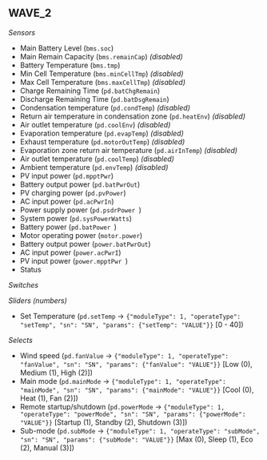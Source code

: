## WAVE_2

*Sensors*
- Main Battery Level (`bms.soc`)
- Main Remain Capacity (`bms.remainCap`)   _(disabled)_
- Battery Temperature (`bms.tmp`)
- Min Cell Temperature (`bms.minCellTmp`)   _(disabled)_
- Max Cell Temperature (`bms.maxCellTmp`)   _(disabled)_
- Charge Remaining Time (`pd.batChgRemain`)
- Discharge Remaining Time (`pd.batDsgRemain`)
- Condensation temperature (`pd.condTemp`)   _(disabled)_
- Return air temperature in condensation zone (`pd.heatEnv`)   _(disabled)_
- Air outlet temperature (`pd.coolEnv`)   _(disabled)_
- Evaporation temperature (`pd.evapTemp`)   _(disabled)_
- Exhaust temperature (`pd.motorOutTemp`)   _(disabled)_
- Evaporation zone return air temperature (`pd.airInTemp`)   _(disabled)_
- Air outlet temperature (`pd.coolTemp`)   _(disabled)_
- Ambient temperature (`pd.envTemp`)   _(disabled)_
- PV input power (`pd.mpptPwr`)
- Battery output power (`pd.batPwrOut`)
- PV charging power (`pd.pvPower`)
- AC input power (`pd.acPwrIn`)
- Power supply power (`pd.psdrPower `)
- System power (`pd.sysPowerWatts`)
- Battery power (`pd.batPower `)
- Motor operating power (`motor.power`)
- Battery output power (`power.batPwrOut`)
- AC input power (`power.acPwrI`)
- PV input power (`power.mpptPwr `)
- Status

*Switches*

*Sliders (numbers)*
- Set Temperature (`pd.setTemp` -> `{"moduleType": 1, "operateType": "setTemp", "sn": "SN", "params": {"setTemp": "VALUE"}}` [0 - 40])

*Selects*
- Wind speed (`pd.fanValue` -> `{"moduleType": 1, "operateType": "fanValue", "sn": "SN", "params": {"fanValue": "VALUE"}}` [Low (0), Medium (1), High (2)])
- Main mode (`pd.mainMode` -> `{"moduleType": 1, "operateType": "mainMode", "sn": "SN", "params": {"mainMode": "VALUE"}}` [Cool (0), Heat (1), Fan (2)])
- Remote startup/shutdown (`pd.powerMode` -> `{"moduleType": 1, "operateType": "powerMode", "sn": "SN", "params": {"powerMode": "VALUE"}}` [Startup (1), Standby (2), Shutdown (3)])
- Sub-mode (`pd.subMode` -> `{"moduleType": 1, "operateType": "subMode", "sn": "SN", "params": {"subMode": "VALUE"}}` [Max (0), Sleep (1), Eco (2), Manual (3)])


